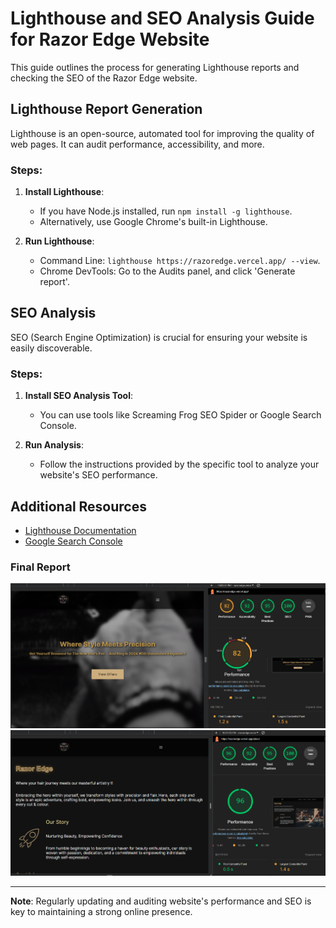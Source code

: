 # Lighthouse and SEO Analysis Guide for Razor Edge Website

This guide outlines the process for generating Lighthouse reports and checking the SEO of the Razor Edge website.

## Lighthouse Report Generation

Lighthouse is an open-source, automated tool for improving the quality of web pages. It can audit performance, accessibility, and more.

### Steps:

1. **Install Lighthouse**:
   - If you have Node.js installed, run `npm install -g lighthouse`.
   - Alternatively, use Google Chrome's built-in Lighthouse.

2. **Run Lighthouse**:
   - Command Line: `lighthouse https://razoredge.vercel.app/ --view`.
   - Chrome DevTools: Go to the Audits panel, and click 'Generate report'.

## SEO Analysis

SEO (Search Engine Optimization) is crucial for ensuring your website is easily discoverable.

### Steps:

1. **Install SEO Analysis Tool**:
   - You can use tools like Screaming Frog SEO Spider or Google Search Console.

2. **Run Analysis**:
   - Follow the instructions provided by the specific tool to analyze your website's SEO performance.

## Additional Resources

- [Lighthouse Documentation](https://developers.google.com/web/tools/lighthouse)
- [Google Search Console](https://search.google.com/search-console/about)




### Final Report
![Lighthouse and SEO Report for Home Page](image-7.png)
![Lighthouse and SEO Report for About Page](image-8.png)

---

**Note**: Regularly updating and auditing website's performance and SEO is key to maintaining a strong online presence.
